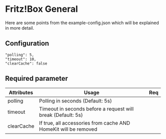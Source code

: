 # Fritz!Box General

Here are some points from the example-config.json which will be explained in more detail.




## Configuration

```
"polling": 5,
"timeout": 10,
"clearCache": false
```



## Required parameter

| Attributes | Usage                                                        | Req  |
| ---------- | ------------------------------------------------------------ | :--: |
| polling   | Polling in seconds (Default: 5s) |      |
| timeout   | Timeout in seconds before a request will break (Default: 5s) |      |
| clearCache   | If true, all accessories from cache AND HomeKit will be removed |      |
